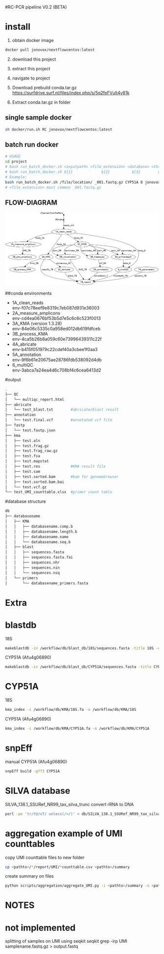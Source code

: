 #RC-PCR pipeline V0.2 (BETA)

# install
1. obtain docker image
```bash
docker pull jonovox/nextflowcentos:latest
```

2. download this project

3. extract this project

4. navigate to project

5. Download prebuild conda.tar.gz
https://surfdrive.surf.nl/files/index.php/s/5q2feFVult4v81k
   
6. Extract conda.tar.gz in folder

## single sample docker
```bash
sh docker/run.sh RC jonovox/nextflowcentos:latest
```

## batch run docker
```bash
# USAGE
cd project
# bash run_batch_docker.sh <inputpath> <file_extension> <database> <threads> <image>
# bash run_batch_docker.sh ${1}             ${2}          ${3}        ${4}     ${5}
# Example:
bash run_batch_docker.sh /file/location/ _001.fastq.gz CYP51A 8 jonovox/nextflowcentos:latest
# <file_extension> most common _001.fastq.gz
```

## FLOW-DIAGRAM
![Alt text](flowchart.png?raw=true "Flowdiagram")

##conda environments

  * 1A_clean_reads\
  env-f07c78eef9e8319c7eb087d931e36003
  * 2A_measure_amplicons\
    env-cd4ea0676bf53b5d7e5c6c6c523f0013
  * 3A_KMA (version 1.3.28)\
    env-84e06c5335c0a958ed012db619fdfceb
  * 3B_process_KMA\
    env-4ca5b26b8a059c60e73996439311c22f
  * 4A_abricate\
    env-b415f051979c22cdef40a3cbee1f0aa3 
  * 5A_annotation\
    env-9f6b61e20675ae28786fdb538092d4db
  * 6_multiQC\
    env-3abca7a24ea4d6c708bf4c6cea6413d2

#output

```bash
.
├── QC
│   └── multiqc_report.html
├── abricate
│   └── test_blast.txt        #abricate/blast result
├── annotation
│   └── test.final.vcf        #annotated vcf file
├── fastp
│   └── test.fastp.json
├── kma
│   ├── test.aln
│   ├── test.frag.gz
│   ├── test.frag_raw.gz
│   ├── test.fsa
│   ├── test.mapstat
│   ├── test.res              #KMA result file
│   ├── test.sam
│   ├── test.sorted.bam       #bam for genomebrowser
│   ├── test.sorted.bam.bai
│   └── test.vcf.gz
└── test_UMI_counttable.xlsx  #primer count table
```

#database structure

```bash
db
├── databasename
│   ├── KMA
│   │   ├── databasename.comp.b
│   │   ├── databasename.length.b
│   │   ├── databasename.name
│   │   └── databasename.seq.b
│   ├── blast
│   │   ├── sequences.fasta
│   │   ├── sequences.fasta.fai
│   │   ├── sequences.nhr
│   │   ├── sequences.nin
│   │   └── sequences.nsq
│   └── primers
│       └── databasename_primers.fasta
```

# Extra

# blastdb
18S
```bash
makeblastdb -in /workflow/db/blast_db/18S/sequences.fasta -title 18S -dbtype nucl -out /workflow/db/blast_db/18S/sequences
```

CYP51A (Afu4g06890)
```bash
makeblastdb -in /workflow/db/blast_db/CYP51A/sequences.fasta -title CYP51A -dbtype nucl -out /workflow/db/blast_db/CYP51A/sequences
```

# CYP51A
18S
```bash
kma_index -i /workflow/db/KMA/18S.fa -o /workflow/db/KMA/18S
```
CYP51A (Afu4g06890)
```bash
kma_index -i /workflow/db/KMA/CYP51A.fa -o /workflow/db/KMA/CYP51A
```

# snpEff
manual CYP51A (Afu4g06890)
```bash
snpEff build -gff3 CYP51A
```

# SILVA database
SILVA_138.1_SSURef_NR99_tax_silva_trunc
convert rRNA to DNA
```bash
perl -pe 'tr/tU/uT/ unless(/>/)' < db/SILVA_138.1_SSURef_NR99_tax_silva_trunc.fasta > SILVA_138.1_SSURef_NR99_tax_silva_trunc_DNA.fasta
```

# aggregation example of UMI counttables
copy UMI counttable files to new folder
```bash
cp <pathto>/*/report/UMI/*counttable.csv <pathto>/summary
```
create summary on files
```bash
python scripts/aggregation/aggregate_UMI.py -i <pathto>/summary -o <pathto>/summary
```

# NOTES
# not implemented
splitting of samples on UMI using seqkit
seqkit grep -irp UMI samplename.fastq.gz > output.fastq